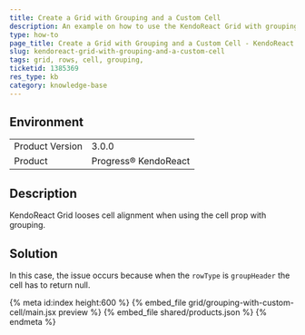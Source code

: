```yaml
---
title: Create a Grid with Grouping and a Custom Cell
description: An example on how to use the KendoReact Grid with grouping and custom cells.
type: how-to
page_title: Create a Grid with Grouping and a Custom Cell - KendoReact Grid
slug: kendoreact-grid-with-grouping-and-a-custom-cell
tags: grid, rows, cell, grouping,
ticketid: 1385369
res_type: kb
category: knowledge-base
---
```


## Environment

<table>
    <tbody>
	    <tr>
	    	<td>Product Version</td>
	    	<td>3.0.0</td>
	    </tr>
	    <tr>
	    	<td>Product</td>
	    	<td>Progress® KendoReact</td>
	    </tr>
    </tbody>
</table>


## Description

KendoReact Grid looses cell alignment when using the cell prop with grouping.

## Solution

In this case, the issue occurs because when the `rowType` is `groupHeader` the cell has to return null.

{% meta id:index height:600 %}
{% embed_file grid/grouping-with-custom-cell/main.jsx preview %}
{% embed_file shared/products.json %}
{% endmeta %}
